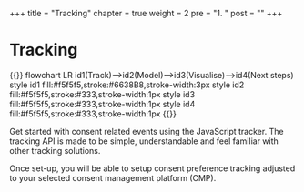 +++
title = "Tracking"
chapter = true
weight = 2
pre = "1. "
post = ""
+++

<!-- ### Chapter 4 -->

# Tracking

{{<mermaid>}}
flowchart LR
id1(Track)-->id2(Model)-->id3(Visualise)-->id4(Next steps)
style id1 fill:#f5f5f5,stroke:#6638B8,stroke-width:3px
style id2 fill:#f5f5f5,stroke:#333,stroke-width:1px
style id3 fill:#f5f5f5,stroke:#333,stroke-width:1px
style id4 fill:#f5f5f5,stroke:#333,stroke-width:1px
{{</mermaid >}}

Get started with consent related events using the JavaScript tracker. The tracking API is made to be simple, understandable and feel familiar with other tracking solutions.

Once set-up, you will be able to setup consent preference tracking adjusted to your selected consent management platform (CMP).
